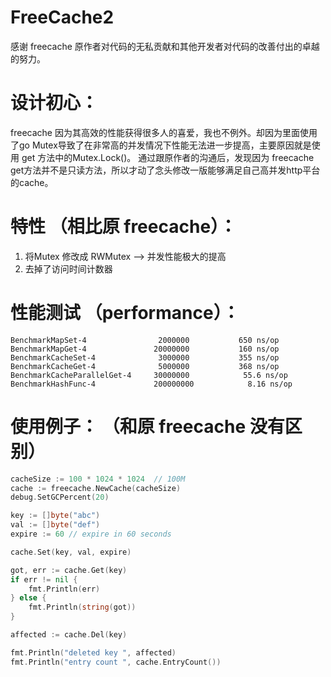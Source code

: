 # FreeCache2

感谢 freecache 原作者对代码的无私贡献和其他开发者对代码的改善付出的卓越的努力。 

# 设计初心： 
freecache 因为其高效的性能获得很多人的喜爱，我也不例外。却因为里面使用了go Mutex导致了在非常高的并发情况下性能无法进一步提高，主要原因就是使用 get 方法中的Mutex.Lock()。 通过跟原作者的沟通后，发现因为 freecache get方法并不是只读方法，所以才动了念头修改一版能够满足自己高并发http平台的cache。

# 特性 （相比原 freecache）：
1. 将Mutex 修改成 RWMutex  --> 并发性能极大的提高
2. 去掉了访问时间计数器

# 性能测试 （performance）：
    BenchmarkMapSet-4             	 2000000	       650 ns/op
	BenchmarkMapGet-4             	20000000	       160 ns/op
	BenchmarkCacheSet-4           	 3000000	       355 ns/op
	BenchmarkCacheGet-4           	 5000000	       368 ns/op
	BenchmarkCacheParallelGet-4   	30000000	        55.6 ns/op
	BenchmarkHashFunc-4           	200000000	         8.16 ns/op

# 使用例子： （和原 freecache 没有区别）

```go
cacheSize := 100 * 1024 * 1024  // 100M
cache := freecache.NewCache(cacheSize)
debug.SetGCPercent(20)

key := []byte("abc")
val := []byte("def")
expire := 60 // expire in 60 seconds

cache.Set(key, val, expire)

got, err := cache.Get(key)
if err != nil {
    fmt.Println(err)
} else {
    fmt.Println(string(got))
}

affected := cache.Del(key)

fmt.Println("deleted key ", affected)
fmt.Println("entry count ", cache.EntryCount())
```
